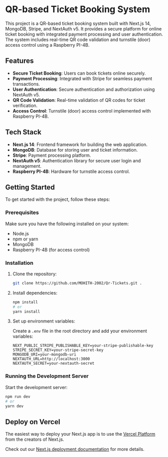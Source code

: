 # QR-based Ticket Booking System

This project is a QR-based ticket booking system built with Next.js 14, MongoDB, Stripe, and NextAuth v5. It provides a secure platform for online ticket booking with integrated payment processing and user authentication. The system includes real-time QR code validation and turnstile (door) access control using a Raspberry PI-4B.

## Features

- **Secure Ticket Booking**: Users can book tickets online securely.
- **Payment Processing**: Integrated with Stripe for seamless payment transactions.
- **User Authentication**: Secure authentication and authorization using NextAuth v5.
- **QR Code Validation**: Real-time validation of QR codes for ticket verification.
- **Access Control**: Turnstile (door) access control implemented with Raspberry PI-4B.

## Tech Stack

- **Next.js 14**: Frontend framework for building the web application.
- **MongoDB**: Database for storing user and ticket information.
- **Stripe**: Payment processing platform.
- **NextAuth v5**: Authentication library for secure user login and management.
- **Raspberry PI-4B**: Hardware for turnstile access control.

## Getting Started

To get started with the project, follow these steps:

### Prerequisites

Make sure you have the following installed on your system:

- Node.js
- npm or yarn
- MongoDB
- Raspberry PI-4B (for access control)

### Installation

1. Clone the repository:

    ```bash
    git clone https://github.com/MOHITH-2002/Qr-Tickets.git .
    
    ```

2. Install dependencies:

    ```bash
    npm install
    # or
    yarn install
    ```

3. Set up environment variables:

    Create a `.env` file in the root directory and add your environment variables:

    ```env
    NEXT_PUBLIC_STRIPE_PUBLISHABLE_KEY=your-stripe-publishable-key
    STRIPE_SECRET_KEY=your-stripe-secret-key
    MONGODB_URI=your-mongodb-uri
    NEXTAUTH_URL=http://localhost:3000
    NEXTAUTH_SECRET=your-nextauth-secret
    ```

### Running the Development Server

Start the development server:

```bash
npm run dev
# or
yarn dev
```

## Deploy on Vercel

The easiest way to deploy your Next.js app is to use the [Vercel Platform](https://vercel.com/new?utm_medium=default-template&filter=next.js&utm_source=create-next-app&utm_campaign=create-next-app-readme) from the creators of Next.js.

Check out our [Next.js deployment documentation](https://nextjs.org/docs/deployment) for more details.
